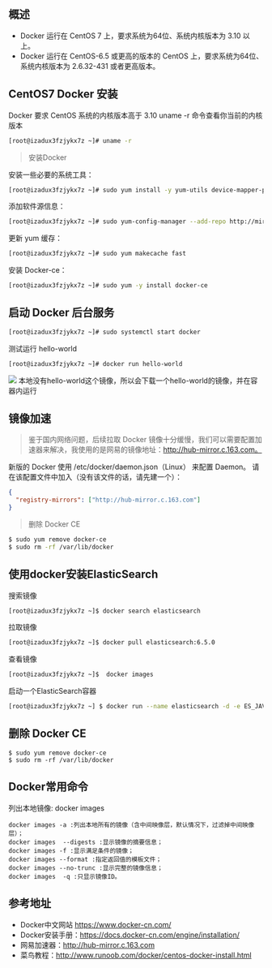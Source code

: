 
## 概述
 - Docker 运行在 CentOS 7 上，要求系统为64位、系统内核版本为 3.10 以上。
 -  Docker 运行在 CentOS-6.5 或更高的版本的 CentOS 上，要求系统为64位、系统内核版本为 2.6.32-431 或者更高版本。

## CentOS7 Docker 安装
Docker 要求 CentOS 系统的内核版本高于 3.10
uname -r 命令查看你当前的内核版本
```bash
[root@izadux3fzjykx7z ~]# uname -r
```
>安装Docker 

安装一些必要的系统工具：
```bash
[root@izadux3fzjykx7z ~]# sudo yum install -y yum-utils device-mapper-persistent-data lvm2
```
添加软件源信息：
```bash
[root@izadux3fzjykx7z ~]# sudo yum-config-manager --add-repo http://mirrors.aliyun.com/docker-ce/linux/centos/docker-ce.repo
```
更新 yum 缓存：
```bash
[root@izadux3fzjykx7z ~]# sudo yum makecache fast
```
安装 Docker-ce：
```bash
[root@izadux3fzjykx7z ~]# sudo yum -y install docker-ce
```
## 启动 Docker 后台服务
```bash
[root@izadux3fzjykx7z ~]# sudo systemctl start docker
```
测试运行 hello-world
```bash
[root@izadux3fzjykx7z ~]# docker run hello-world
```
![](https://img-blog.csdnimg.cn/2019041017350624.png?x-oss-process=image/watermark,type_ZmFuZ3poZW5naGVpdGk,shadow_10,text_aHR0cHM6Ly9ibG9nLmNzZG4ubmV0L3UwMTAzOTEzNDI=,size_16,color_FFFFFF,t_70)
本地没有hello-world这个镜像，所以会下载一个hello-world的镜像，并在容器内运行

## 镜像加速
>鉴于国内网络问题，后续拉取 Docker 镜像十分缓慢，我们可以需要配置加速器来解决，我使用的是网易的镜像地址：http://hub-mirror.c.163.com。

新版的 Docker 使用 /etc/docker/daemon.json（Linux） 来配置 Daemon。
请在该配置文件中加入（没有该文件的话，请先建一个）：
```json
{
  "registry-mirrors": ["http://hub-mirror.c.163.com"]
}
```
> 删除 Docker CE

```bash
$ sudo yum remove docker-ce
$ sudo rm -rf /var/lib/docker

```

## 使用docker安装ElasticSearch
搜索镜像
```bash
[root@izadux3fzjykx7z ~]$ docker search elasticsearch
```
拉取镜像

```bash
[root@izadux3fzjykx7z ~]$ docker pull elasticsearch:6.5.0
```
查看镜像
```bash
[root@izadux3fzjykx7z ~]$  docker images
```
启动一个ElasticSearch容器

```bash
[root@izadux3fzjykx7z ~] $ docker run --name elasticsearch -d -e ES_JAVA_OPTS="-Xms214m -Xmx214m" -p 9200:9200 -p 9300:9300 elasticsearch:6.5.0
```

## 删除 Docker CE
```
$ sudo yum remove docker-ce
$ sudo rm -rf /var/lib/docker
```
## Docker常用命令

列出本地镜像: docker images
```
docker images -a :列出本地所有的镜像（含中间映像层，默认情况下，过滤掉中间映像层）；
docker images  --digests :显示镜像的摘要信息；
docker images -f :显示满足条件的镜像；
docker images --format :指定返回值的模板文件；
docker images --no-trunc :显示完整的镜像信息；
docker images  -q :只显示镜像ID。
```


## 参考地址
* Docker中文网站 https://www.docker-cn.com/
* Docker安装手册：https://docs.docker-cn.com/engine/installation/
* 网易加速器：http://hub-mirror.c.163.com
* 菜鸟教程：http://www.runoob.com/docker/centos-docker-install.html
